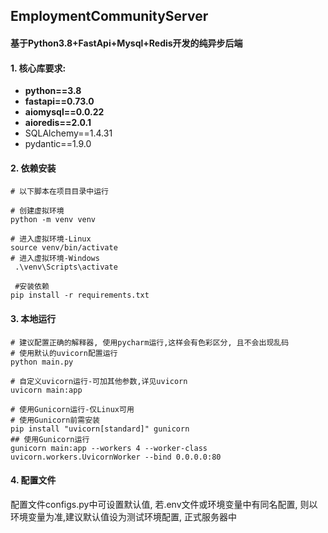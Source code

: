 ## EmploymentCommunityServer
#### 基于Python3.8+FastApi+Mysql+Redis开发的纯异步后端  
   
#### 1. 核心库要求:  
- **python==3.8**
- **fastapi==0.73.0**
- **aiomysql==0.0.22**  
- **aioredis==2.0.1**
- SQLAlchemy==1.4.31
- pydantic==1.9.0  
  
#### 2. 依赖安装
```shell
# 以下脚本在项目目录中运行

# 创建虚拟环境
python -m venv venv

# 进入虚拟环境-Linux
source venv/bin/activate  
# 进入虚拟环境-Windows
 .\venv\Scripts\activate
 
 #安装依赖
pip install -r requirements.txt
```

#### 3. 本地运行  
```shell
# 建议配置正确的解释器, 使用pycharm运行,这样会有色彩区分, 且不会出现乱码
# 使用默认的uvicorn配置运行
python main.py

# 自定义uvicorn运行-可加其他参数,详见uvicorn
uvicorn main:app

# 使用Gunicorn运行-仅Linux可用
# 使用Gunicorn前需安装
pip install "uvicorn[standard]" gunicorn
## 使用Gunicorn运行
gunicorn main:app --workers 4 --worker-class uvicorn.workers.UvicornWorker --bind 0.0.0.0:80
```

#### 4. 配置文件
配置文件configs.py中可设置默认值, 若.env文件或环境变量中有同名配置, 
则以环境变量为准,建议默认值设为测试环境配置, 正式服务器中